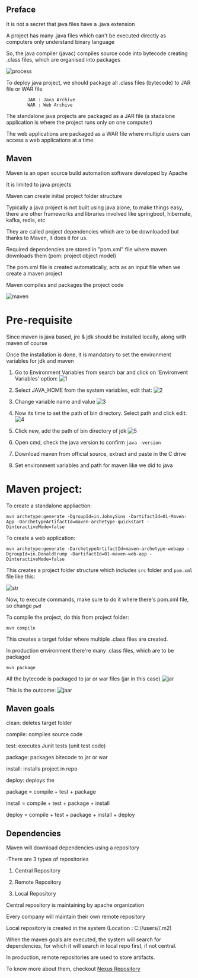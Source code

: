 ## Preface
It is not a secret that java files have a .java extension

A project has many .java files which can't be executed directly as computers only understand binary language

So, the java compiler (javac) compiles source code into bytecode creating .class files, which are organised into packages

![process](https://github.com/guycalledavinash/maven/assets/90386560/057cc7ec-221e-4cad-acbf-acfa3219d9c2)

To deploy java project, we should package all .class files (bytecode) to JAR file or WAR file

			JAR : Java Archive
			WAR : Web Archive

The standalone java projects are packaged as a JAR file (a stadalone application is where the project runs only on one computer)

The web applications are packaged as a WAR file where multiple users can access a web applications at a time.
## Maven
Maven is an open source build automation software developed by Apache

It is limited to java projects 

Maven can create initial project folder structure 

Typically a java project is not built using java alone, to make things easy, there are other frameworks and libraries involved like springboot, hibernate, kafka, redis, etc

They are called project dependencies which are to be downloaded but thanks to Maven, it does it for us.

Required dependencies are stored in "pom.xml" file where maven downloads them (pom: project object model)

The pom.xml file is created automatically, acts as an input file when we create a maven project 

Maven compiles and packages the project code 

![maven](https://github.com/guycalledavinash/maven/assets/90386560/f265e767-3100-4619-ad7b-f3d9f35baed6)
# Pre-requisite
Since maven is java based, jre & jdk should be installed locally, along with maven of course

Once the installation is done, it is mandatory to set the environment variables for jdk and maven

1. Go to Environment Variables from search bar and click on 'Environvent Variables' option:
   ![1](https://github.com/guycalledavinash/maven/assets/90386560/3e5600dd-ed12-4cce-b3cf-f84e2ee3daf9)

2. Select JAVA_HOME from the system variables, edit that:
   ![2](https://github.com/guycalledavinash/maven/assets/90386560/8ea8e745-7a27-4e42-80f9-b4b0584761ce)

3. Change variable name and value
   ![3](https://github.com/guycalledavinash/maven/assets/90386560/a34b520b-cdb7-4212-8464-781a3d53aadf)

4. Now its time to set the path of bin directory. Select path and click edit:
   ![4](https://github.com/guycalledavinash/maven/assets/90386560/8e13c7e3-b345-41f1-ad8f-cc33d92b2d5d)

5. Click new, add the path of bin directory of jdk
   ![5](https://github.com/guycalledavinash/maven/assets/90386560/f852f5b7-bc1f-4fba-a9d5-d541168acf3f)

6. Open cmd, check the java version to confirm `java -version`
   
7. Download maven from official source, extract and paste in the C drive

8. Set environment variables and path for maven like we did to java

# Maven project:
To create a standalone appliaction:
```
mvn archetype:generate -DgroupId=in.JohnySins -DartifactId=01-Maven-App -DarchetypeArtifactId=maven-archetype-quickstart -DinteractiveMode=false
```
To create a web application:
```
mvn archetype:generate -DarchetypeArtifactId=maven-archetype-webapp -DgroupId=in.Donaldtrump -DartifactId=01-maven-web-app -DinteractiveMode=false
```
This creates a project folder structure which includes `src` folder and `pom.xml` file like this:

![str](https://github.com/guycalledavinash/maven/assets/90386560/031d931f-846f-4a66-a9dc-086c3c85f985)

Now, to execute commands, make sure to do it where there's pom.xml file, so change `pwd` 

To compile the project, do this from project folder:
```
mvn compile
```
This creates a target folder where multiple .class files are created. 

In production environment there're many .class files, which are to be packaged
```
mvn package
```
All the bytecode is packaged to jar or war files (jar in this case) 
![jar](https://github.com/guycalledavinash/maven/assets/90386560/1943352e-e6a1-4bd2-9a08-9a6f1c07fb84)

This is the outcome:
![jaar](https://github.com/guycalledavinash/maven/assets/90386560/d59da5e0-c20f-47a8-ab16-d7ff8303ba06)
## Maven goals

clean: deletes target folder

compile: compiles source code

test: executes Junit tests (unit test code)

package: packages bitecode to jar or war

install: installs project in repo

deploy: deploys the 

package = compile + test + package

install = compile + test + package + install

deploy = compile + test + package + install + deploy

## Dependencies
Maven will download dependencies using a repository

-There are 3 types of repositories

1) Central Repository

2) Remote Repository

3) Local Repository

Central repository is maintaining by apache organization

Every company will maintain their own remote repository

Local repository is created in the system (Location : C://users/<uname>/.m2)

When the maven goals are executed, the system will search for dependencies, for which it will search in local repo first, if not central. 

In production, remote repositories are used to store artifacts. 

To know more about them, checkout [Nexus Repository](https://github.com/guycalledavinash/nexus-repository) 
